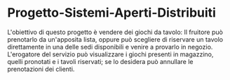 # Progetto-Sistemi-Aperti-Distribuiti

L'obiettivo di questo progetto è vendere dei giochi da tavolo:
Il fruitore può prenotarlo da un'apposita lista, oppure può scegliere di riservare un tavolo direttamente in una delle sedi disponibili 
e venire a provarlo in negozio.
L'erogatore del servizio può visualizzare i giochi presenti in magazzino, quelli pronotati e i tavoli riservati; 
se lo desidera può annullare le prenotazioni dei clienti. 
